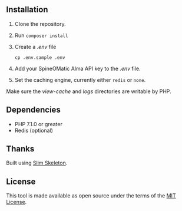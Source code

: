 ## Installation

1. Clone the repository.
2. Run `composer install`
3. Create a *.env* file
       
       cp .env.sample .env
4. Add your SpineOMatic Alma API key to the *.env* file.
5. Set the caching engine, currently either `redis` or `none`.
    
Make sure the *view-cache* and *logs* directories are writable by PHP.

## Dependencies

* PHP 7.1.0 or greater
* Redis (optional)

## Thanks

Built using [Slim Skeleton](https://github.com/slimphp/Slim-Skeleton).

## License

This tool is made available as open source under the terms of the [MIT License](http://opensource.org/licenses/MIT).